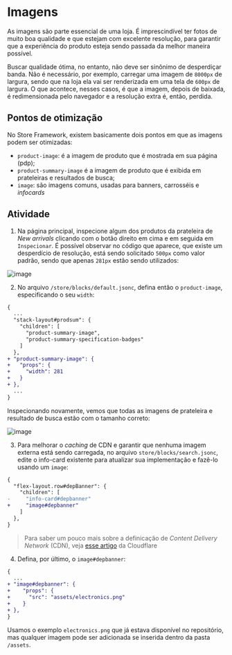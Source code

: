 # Imagens

As imagens são parte essencial de uma loja. É imprescindível ter fotos de muito boa qualidade e que estejam com excelente resolução, para garantir que a experiência do produto esteja sendo passada da melhor maneira possível. 

Buscar qualidade ótima, no entanto, não deve ser sinônimo de desperdiçar banda. Não é necessário, por exemplo, carregar uma imagem de `8000px` de largura, sendo que na loja ela vai ser renderizada em uma tela de `600px` de largura. O que acontece, nesses casos, é que a imagem, depois de baixada, é redimensionada pelo navegador e a resolução extra é, então, perdida. 

## Pontos de otimização

No Store Framework, existem basicamente dois pontos em que as imagens podem ser otimizadas: 

- `product-image`: é a imagem de produto que é mostrada em sua página (pdp);
- `product-summary-image` é a imagem de produto que é exibida em prateleiras e resultados de busca;
- `image`: são imagens comuns, usadas para banners, carrosséis e *infocards*

## Atividade

1. Na página principal, inspecione algum dos produtos da prateleira de *New arrivals* clicando com o botão direito em cima e em seguida em `Inspecionar`. É possível observar no código que aparece, que existe um desperdício de resolução, está sendo solicitado `500px` como valor padrão, sendo que apenas `281px` estão sendo utilizados: 

![image](https://user-images.githubusercontent.com/18701182/93837727-ad6d4900-fc5d-11ea-818c-1f4942f091cf.png)

2. No arquivo `/store/blocks/default.jsonc`, defina então o `product-image`, especificando o seu `width`: 

```diff
{
  ...
  "stack-layout#prodsum": {
    "children": [
      "product-summary-image",
      "product-summary-specification-badges"
    ]
  },
+ "product-summary-image": {
+   "props": {
+     "width": 281
+   }
+ },
  ...
}
```

Inspecionando novamente, vemos que todas as imagens de prateleira e resultado de busca estão com o tamanho correto: 

![image](https://user-images.githubusercontent.com/18701182/93838221-481a5780-fc5f-11ea-8d6f-139fac6a2592.png)


3. Para melhorar o _caching_ de CDN e garantir que nenhuma imagem externa está sendo carregada, no arquivo `store/blocks/search.jsonc`, edite o info-card existente para atualizar sua implementação e fazê-lo usando um `image`: 

```diff
{
  "flex-layout.row#depBanner": {
    "children": [
-     "info-card#depbanner" 
+     "image#depbanner"
    ]
  },
}  
```
> Para saber um pouco mais sobre a definicação de _Content Delivery Network_ (CDN), veja [esse artigo](https://www.cloudflare.com/learning/cdn/what-is-a-cdn/) da Cloudflare
4. Defina, por último, o `image#depbanner`: 

```diff
{
  ... 
+ "image#depbanner": {
+    "props": {
+      "src": "assets/electronics.png"
+    }
+ },
}
```

Usamos o exemplo `electronics.png` que já estava disponível no repositório, mas qualquer imagem pode ser adicionada se inserida dentro da pasta `/assets`.

